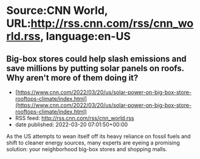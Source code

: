 # Source:CNN World, URL:http://rss.cnn.com/rss/cnn_world.rss, language:en-US

## Big-box stores could help slash emissions and save millions by putting solar panels on roofs. Why aren't more of them doing it?
 - [https://www.cnn.com/2022/03/20/us/solar-power-on-big-box-store-rooftops-climate/index.html](https://www.cnn.com/2022/03/20/us/solar-power-on-big-box-store-rooftops-climate/index.html)
 - RSS feed: http://rss.cnn.com/rss/cnn_world.rss
 - date published: 2022-03-20 07:01:50+00:00

As the US attempts to wean itself off its heavy reliance on fossil fuels and shift to cleaner energy sources, many experts are eyeing a promising solution: your neighborhood big-box stores and shopping malls.


